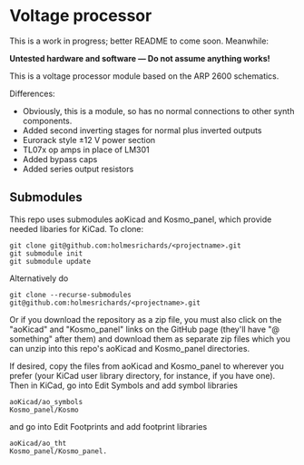 # Voltage processor

This is a work in progress; better README to come soon. Meanwhile:

**Untested hardware and software — Do not assume anything works!**

This is a voltage processor module based on the ARP 2600 schematics.

Differences:

* Obviously, this is a module, so has no normal connections to other synth components.
* Added second inverting stages for normal plus inverted outputs
* Eurorack style ±12 V power section
* TL07x op amps in place of LM301
* Added bypass caps
* Added series output resistors

## Submodules

This repo uses submodules aoKicad and Kosmo_panel, which provide needed libaries for KiCad. To clone:

```
git clone git@github.com:holmesrichards/<projectname>.git
git submodule init
git submodule update
```


Alternatively do

```
git clone --recurse-submodules git@github.com:holmesrichards/<projectname>.git
```

Or if you download the repository as a zip file, you must also click on the "aoKicad" and "Kosmo\_panel" links on the GitHub page (they'll have "@ something" after them) and download them as separate zip files which you can unzip into this repo's aoKicad and Kosmo\_panel directories.

If desired, copy the files from aoKicad and Kosmo\_panel to wherever you prefer (your KiCad user library directory, for instance, if you have one). Then in KiCad, go into Edit Symbols and add symbol libraries 

```
aoKicad/ao_symbols
Kosmo_panel/Kosmo
```
and go into Edit Footprints and add footprint libraries 
```
aoKicad/ao_tht
Kosmo_panel/Kosmo_panel.
```
